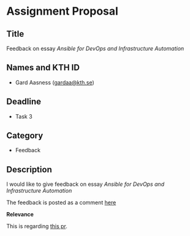 # Assignment Proposal

## Title

Feedback on essay _Ansible for DevOps and Infrastructure Automation_

## Names and KTH ID

  - Gard Aasness (gardaa@kth.se)

## Deadline

- Task 3

## Category

- Feedback

## Description

I would like to give feedback on essay _Ansible for DevOps and Infrastructure Automation_

The feedback is posted as a comment [here](https://github.com/KTH/devops-course/pull/2272#issuecomment-1528824410)

**Relevance**

This is regarding [this pr](https://github.com/KTH/devops-course/pull/2272).
